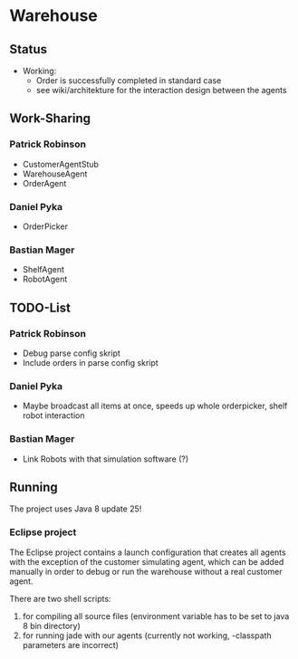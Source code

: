 # Warehouse

## Status

* Working:
	* Order is successfully completed in standard case
	* see wiki/architekture for the interaction design between the agents

## Work-Sharing

### Patrick Robinson
* CustomerAgentStub
* WarehouseAgent
* OrderAgent

### Daniel Pyka
* OrderPicker

### Bastian Mager
* ShelfAgent
* RobotAgent

## TODO-List

### Patrick Robinson
* Debug parse config skript
* Include orders in parse config skript

### Daniel Pyka
* Maybe broadcast all items at once, speeds up whole orderpicker, shelf robot interaction

### Bastian Mager
* Link Robots with that simulation software (?)

## Running

The project uses Java 8 update 25!

### Eclipse project

The Eclipse project contains a launch configuration that creates all agents with the exception of the customer simulating agent, which can be added manually  in order to debug or run the warehouse without a real customer agent.

There are two shell scripts:
1. for compiling all source files (environment variable has to be set to java 8 bin directory)
2. for running jade with our agents (currently not working, -classpath parameters are incorrect)
